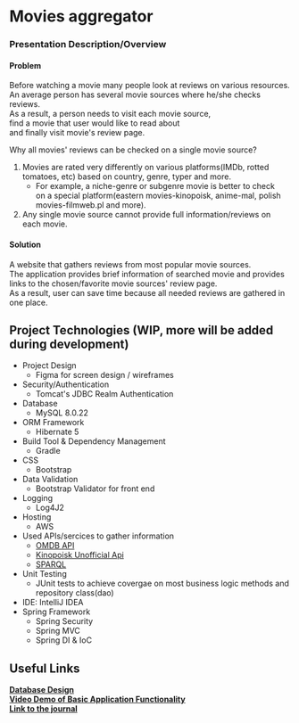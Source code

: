 # Movies aggregator
### Presentation Description/Overview
#### Problem
Before watching a movie many people look at reviews on various resources.  
An average person has several movie sources where he/she checks reviews.  
As a result, a person needs to visit each movie source,  
find a movie that user would like to read about  
and finally visit movie's review page.

Why all movies' reviews can be checked on a single movie source?

1. Movies are rated very differently on various platforms(IMDb, rotted tomatoes, etc)
   based on country, genre, typer  and more.
    * For example, a niche-genre or subgenre movie is better to check  
      on a special platform(eastern movies-kinopoisk, anime-mal, polish movies-filmweb.pl and more).
2. Any single movie source cannot provide full information/reviews on each movie.


#### Solution
A website that gathers reviews from most popular movie sources.  
The application provides brief information of searched movie and provides  
links to the chosen/favorite movie sources' review page.  
As a result, user can save time because all needed reviews are gathered in one place.

## Project Technologies (WIP, more will be added during development)

* Project Design
    * Figma for screen design / wireframes
* Security/Authentication
    * Tomcat's JDBC Realm Authentication
* Database
    * MySQL 8.0.22
* ORM Framework
    * Hibernate 5
* Build Tool & Dependency Management
    * Gradle
* CSS
    * Bootstrap
* Data Validation
    * Bootstrap Validator for front end
* Logging
    * Log4J2
* Hosting
    * AWS
* Used APIs/sercices to gather information
    * [OMDB API](https://www.omdbapi.com/)
    * [Kinopoisk Unofficial Api](https://kinopoiskapiunofficial.tech/)
    * [SPARQL](https://www.wikidata.org/wiki/Wikidata:SPARQL_tutorial)
* Unit Testing
    * JUnit tests to achieve covergae on most business logic methods and repository class(dao)
* IDE: IntelliJ IDEA
* Spring Framework
    * Spring Security
    * Spring MVC
    * Spring DI & IoC


## Useful Links
[**Database Design**](designDocs/updated_final_urd.png)  
[**Video Demo of Basic Application Functionality**](https://youtu.be/9wRx-UV7kys)  
[**Link to the journal**](Journal.md)  

